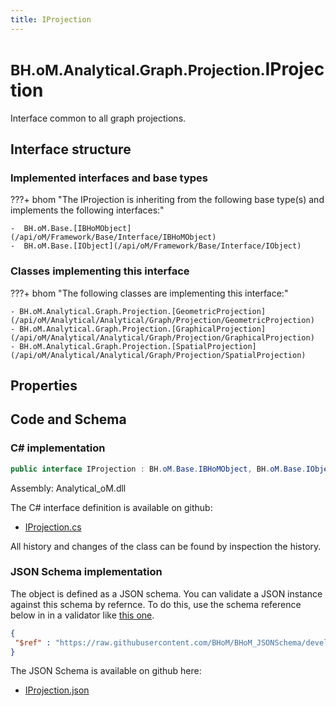 ```yaml
---
title: IProjection
---
```


# <small>BH.oM.Analytical.Graph.Projection.</small>**IProjection**

Interface common to all graph projections.

## Interface structure

### Implemented interfaces and base types

???+ bhom "The IProjection is inheriting from the following base type(s) and implements the following interfaces:"

    -  BH.oM.Base.[IBHoMObject](/api/oM/Framework/Base/Interface/IBHoMObject)
    -  BH.oM.Base.[IObject](/api/oM/Framework/Base/Interface/IObject)


### Classes implementing this interface

???+ bhom "The following classes are implementing this interface:"

    - BH.oM.Analytical.Graph.Projection.[GeometricProjection](/api/oM/Analytical/Analytical/Graph/Projection/GeometricProjection)
    - BH.oM.Analytical.Graph.Projection.[GraphicalProjection](/api/oM/Analytical/Analytical/Graph/Projection/GraphicalProjection)
    - BH.oM.Analytical.Graph.Projection.[SpatialProjection](/api/oM/Analytical/Analytical/Graph/Projection/SpatialProjection)


## Properties

## Code and Schema

### C# implementation

``` C# title="C#"
public interface IProjection : BH.oM.Base.IBHoMObject, BH.oM.Base.IObject
```

Assembly: Analytical_oM.dll

The C# interface definition is available on github:

- [IProjection.cs](https://github.com/BHoM/BHoM/blob/develop/Analytical_oM/Graph\Projection\IProjection.cs)

All history and changes of the class can be found by inspection the history.
### JSON Schema implementation

The object is defined as a JSON schema. You can validate a JSON instance against this schema by refernce. To do this, use the schema reference below in in a validator like [this one](https://www.jsonschemavalidator.net/).

``` json title="JSON Schema"
{
 "$ref" : "https://raw.githubusercontent.com/BHoM/BHoM_JSONSchema/develop/Analytical_oM/Graph/Projection/IProjection.json"
}
```

The JSON Schema is available on github here:

- [IProjection.json](https://github.com/BHoM/BHoM_JSONSchema/blob/develop/Analytical_oM/Graph/Projection/IProjection.json)
